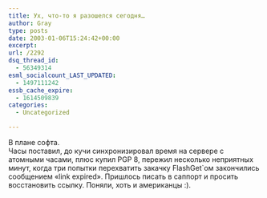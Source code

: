 ```yaml
---
title: Ух, что-то я разошелся сегодня…
author: Gray
type: posts
date: 2003-01-06T15:24:42+00:00
excerpt:
url: /2292
dsq_thread_id:
  - 56349314
esml_socialcount_LAST_UPDATED:
  - 1497111242
essb_cache_expire:
  - 1614509839
categories:
  - Uncategorized

---
```








В плане софта.  
Часы поставил, до кучи синхронизировал время на сервере с атомными часами, плюс купил PGP 8, пережил несколько неприятных минут, когда три попытки перехватить закачку FlashGet\`ом закончились сообщением &#171;link expired&#187;. Пришлось писать в саппорт и просить восстановить ссылку. Поняли, хоть и американцы :).